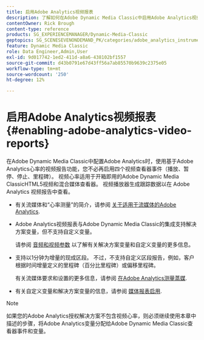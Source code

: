 ```yaml
---
title: 启用Adobe Analytics视频报表
description: 了解如何在Adobe Dynamic Media Classic中启用Adobe Analytics视频报表。
contentOwner: Rick Brough
content-type: reference
products: SG_EXPERIENCEMANAGER/Dynamic-Media-Classic
geptopics: SG_SCENESEVENONDEMAND_PK/categories/adobe_analytics_instrumentation_kit
feature: Dynamic Media Classic
role: Data Engineer,Admin,User
exl-id: 9d017742-1ed2-411d-a8a6-438102bf1557
source-git-commit: d43b0791e67d43ff56a7ab85570b9639c2375e05
workflow-type: tm+mt
source-wordcount: '250'
ht-degree: 12%

---
```


# 启用Adobe Analytics视频报表{#enabling-adobe-analytics-video-reports}

在Adobe Dynamic Media Classic中配置Adobe Analytics时，使用基于Adobe Analytics心率的视频报告功能，您不必再启用四个视频查看器事件（播放、暂停、停止、里程碑）。 视频心率适用于开箱即用的Adobe Dynamic Media ClassicHTML5视频和混合媒体查看器。 视频播放器生成跟踪数据以在 Adobe Analytics 视频报告中查看。

* 有关流媒体和“心率测量”的简介，请参阅 [关于适用于流媒体的Adobe Analytics](https://experienceleague.adobe.com/docs/media-analytics/using/media-overview.html#about-adobe-analytics-for-streaming-media).

* Adobe Analytics视频报表与Adobe Dynamic Media Classic的集成支持解决方案变量，但不支持自定义变量。

   请参阅 [音频和视频参数](https://experienceleague.adobe.com/docs/media-analytics/using/metrics-and-metadata/audio-video-parameters.html#metrics-and-metadata) 以了解有关解决方案变量和自定义变量的更多信息。

* 支持以1分钟为增量的现成区段。 不过，不支持自定义区段报告，例如，客户根据时间增量定义的里程碑（百分比里程碑）或偏移里程碑。

   有关流媒体要求和设置的更多信息，请参阅 [在Adobe Analytics测量蒸媒](https://experienceleague.adobe.com/docs/media-analytics/using/media-overview.html).

* 有关自定义变量和解决方案变量的信息，请参阅 [媒体报表启用](https://experienceleague.adobe.com/docs/media-analytics/using/media-reports/media-reports-enable.html?lang=en#media-reports).

>[!NOTE]
>
>如果您的Adobe Analytics授权解决方案不包含视频心率，则必须继续使用本章中描述的步骤，将Adobe Analytics变量分配给Adobe Dynamic Media Classic查看器事件和变量。
